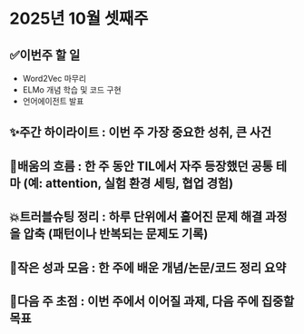 # 2025년 10월 셋째주
## ✅이번주 할 일
- Word2Vec 마무리
- ELMo 개념 학습 및 코드 구현 
- 언어에이전트 발표 

## ✨주간 하이라이트 : 이번 주 가장 중요한 성취, 큰 사건

## 🌊배움의 흐름 : 한 주 동안 TIL에서 자주 등장했던 공통 테마 (예: attention, 실험 환경 세팅, 협업 경험)

## 💥트러블슈팅 정리 : 하루 단위에서 흩어진 문제 해결 과정을 압축 (패턴이나 반복되는 문제도 기록)

## 🍰작은 성과 모음 : 한 주에 배운 개념/논문/코드 정리 요약

## 🎯다음 주 초점 : 이번 주에서 이어질 과제, 다음 주에 집중할 목표
